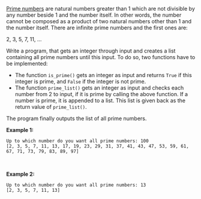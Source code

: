 [Prime numbers](https://en.wikipedia.org/wiki/Prime_number) are natural numbers greater than 1 which are not divisible by any number beside 1 and the number itself. In other words, the number cannot be composed as a product of two natural numbers other than 1 and the number itself. There are infinite prime numbers and the first ones are:

2, 3, 5, 7, 11, ...


Write a program, that gets an integer through input and creates a list containing all prime numbers until this input. To do so, two functions have to be implemented:

- The function `is_prime()` gets an integer as input and returns `True` if this integer is prime, and `False` if the integer is not prime.
- The function `prime_list()` gets an integer as input and checks each number from 2 to input, if it is prime by calling the above function. If a number is prime, it is appended to a list. This list is given back as the return value of `prime_list()`.

The program finally outputs the list of all prime numbers.

**Example 1:**

    Up to which number do you want all prime numbers: 100
    [2, 3, 5, 7, 11, 13, 17, 19, 23, 29, 31, 37, 41, 43, 47, 53, 59, 61, 67, 71, 73, 79, 83, 89, 97]

<br/>

**Example 2:**

    Up to which number do you want all prime numbers: 13
    [2, 3, 5, 7, 11, 13]